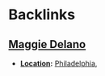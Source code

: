 
# Backlinks
## [Maggie Delano](<Maggie Delano.md>)
- **[Location](<Location.md>):** [Philadelphia](<Philadelphia.md>),

